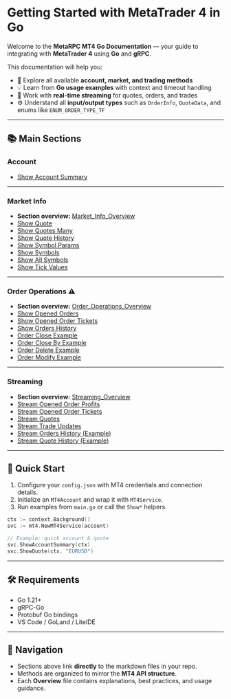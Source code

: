 # Getting Started with MetaTrader 4 in Go

Welcome to the **MetaRPC MT4 Go Documentation** — your guide to integrating with **MetaTrader 4** using **Go** and **gRPC**.

This documentation will help you:

* 📘 Explore all available **account, market, and trading methods**
* 💡 Learn from **Go usage examples** with context and timeout handling
* 🔁 Work with **real-time streaming** for quotes, orders, and trades
* ⚙️ Understand all **input/output types** such as `OrderInfo`, `QuoteData`, and enums like `ENUM_ORDER_TYPE_TF`

---

## 📚 Main Sections

### Account

* [Show Account Summary](Account/ShowAccountSummary.md)

---

### Market Info

* **Section overview:** [Market_Info_Overview](Market_Info/Market_Info_Overview.md)
* [Show Quote](Market_Info/ShowQuote.md)
* [Show Quotes Many](Market_Info/ShowQuotesMany.md)
* [Show Quote History](Market_Info/ShowQuoteHistory.md)
* [Show Symbol Params](Market_Info/ShowSymbolParams.md)
* [Show Symbols](Market_Info/ShowSymbols.md)
* [Show All Symbols](Market_Info/ShowAllSymbols.md)
* [Show Tick Values](Market_Info/ShowTickValues.md)

---

### Order Operations ⚠️

* **Section overview:** [Order_Operations_Overview](Order_Operations/Order_Operations_Overview.md)
* [Show Opened Orders](Order_Operations/ShowOpenedOrders.md)
* [Show Opened Order Tickets](Order_Operations/ShowOpenedOrderTickets.md)
* [Show Orders History](Order_Operations/ShowOrdersHistory.md)
* [Order Close Example](Order_Operations/OrderCloseExample.md)
* [Order Close By Example](Order_Operations/ShowOrderCloseByExample.md)
* [Order Delete Example](Order_Operations/ShowOrderDeleteExample.md)
* [Order Modify Example](Order_Operations/ShowOrderModifyExample.md)

---

### Streaming

* **Section overview:** [Streaming_Overview](Streaming/Streaming_Overview.md)
* [Stream Opened Order Profits](Streaming/StreamOpenedOrderProfits.md)
* [Stream Opened Order Tickets](Streaming/StreamOpenedOrderTickets.md)
* [Stream Quotes](Streaming/StreamQuotes.md)
* [Stream Trade Updates](Streaming/StreamTradeUpdates.md)
* [Stream Orders History (Example)](Streaming/StreamOrdersHistoryExample.md)
* [Stream Quote History (Example)](Streaming/StreamQuoteHistoryExample.md)

---

## 🚀 Quick Start

1. Configure your `config.json` with MT4 credentials and connection details.
2. Initialize an `MT4Account` and wrap it with `MT4Service`.
3. Run examples from `main.go` or call the `Show*` helpers.

```go
ctx := context.Background()
svc := mt4.NewMT4Service(account)

// Example: quick account & quote
svc.ShowAccountSummary(ctx)
svc.ShowQuote(ctx, "EURUSD")
```

---

## 🛠 Requirements

* Go 1.21+
* gRPC-Go
* Protobuf Go bindings
* VS Code / GoLand / LiteIDE

---

## 🧭 Navigation

* Sections above link **directly** to the markdown files in your repo.
* Methods are organized to mirror the **MT4 API structure**.
* Each **Overview** file contains explanations, best practices, and usage guidance.
